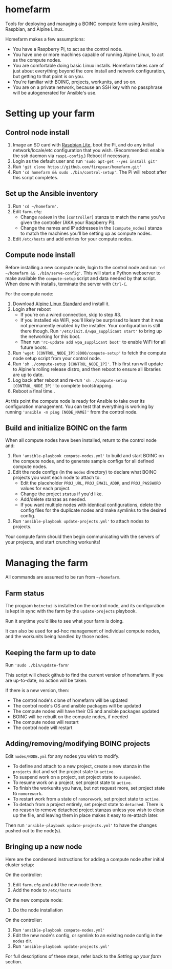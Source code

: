 # homefarm
Tools for deploying and managing a BOINC compute farm using Ansible, Raspbian, and Alpine Linux.

Homefarm makes a few assumptions:

* You have a Raspberry Pi, to act as the control node.
* You have one or more machines capable of running Alpine Linux, to
  act as the compute nodes.
* You are comfortable doing basic Linux installs. Homefarm takes
  care of just about everything beyond the core install and network
  configuration, but getting to that point is on you.
* You're familiar with BOINC, projects, workunits, and so on.
* You are on a private network, because an SSH key with no passphrase
  will be autogenerated for Ansible's use.

# Setting up your farm

## Control node install

1. Image an SD card with [Raspbian
   Lite](https://www.raspberrypi.org/downloads/raspbian/), boot the
   Pi, and do any initial network/locale/etc configuration that you
   wish. (Recommended: enable the ssh daemon via `raspi-config`.)
   Reboot if necessary.
1. Login as the default user and run `'sudo apt-get --yes install git'`
1. Run `'git clone https://github.com/firepear/homefarm.git'`
1. Run `'cd homefarm && sudo ./bin/control-setup'`. The Pi will
   reboot after this script completes.

## Set up the Ansible inventory

1. Run `'cd ~/homefarm'`.
1. Edit `farm.cfg`:
     * Change `node00` in the `[controller]` stanza to match the name
       you've given the controller (AKA your Raspberry Pi).
     * Change the names and IP addresses in the `[compute_nodes]`
       stanza to match the machines you'll be setting up as compute
       nodes.
1. Edit `/etc/hosts` and add entries for your compute nodes.

## Compute node install

Before installing a new compute node, login to the control node and
run `'cd ~/homefarm && ./bin/serve-config'`. This will start a Python
webserver to make available the `compute-setup` script and data needed
by that script. When done with installs, terminate the server with
`Ctrl-C`.

For the compute node:

1. Download [Alpine Linux
   Standard](https://alpinelinux.org/downloads/) and install it.
1. Login after reboot
    * If you're on a wired connection, skip to step #3.
    * If you installed via WiFi, you'll likely be surprised to learn
      that it was not permanently enabled by the installer. Your
      configuration is still there though. Run
      `'/etc/init.d/wpa_supplicant start'` to bring up the networking
      for this boot.
    * Then run `'rc-update add wpa_supplicant boot'` to enable WiFi
      for all future boots.
1. Run `'wget [CONTROL_NODE_IP]:8000/compute-setup'` to fetch the
   compute node setup script from your control node.
1. Run `'sh ./compute-setup [CONTROL_NODE_IP]'`. This first run will
   update to Alpine's rolling release distro, and then reboot to
   ensure all libraries are up to date.
1. Log back after reboot and re-run `'sh ./compute-setup
   [CONTROL_NODE_IP]'` to complete bootstrapping.
1. Reboot a final time..

At this point the compute node is ready for Ansible to take over its
configuration management. You can test that everything is working by
running `'ansible -m ping [NODE_NAME]'` from the control node.


## Build and initialize BOINC on the farm

When all compute nodes have been installed, return to the control node
and:

1. Run `'ansible-playbook compute-nodes.yml'` to build and start
   BOINC on the compute nodes, and to generate sample
   configs for all defined compute nodes.
1. Edit the node configs (in the `nodes` directory) to declare
   what BOINC projects you want each node to attach to.
     * Edit the placeholder `PROJ_URL`, `PROJ_EMAIL_ADDR`, and
       `PROJ_PASSWORD` values for each project.
     * Change the project `status` if you'd like.
     * Add/delete stanzas as needed.
     * If you want multiple nodes with identical configurations,
       delete the config files for the duplicate nodes and make
       symlinks to the desired config.
1. Run `'ansible-playbook update-projects.yml'` to attach nodes to
   projects.

Your compute farm should then begin communicating with the servers of your
projects, and start crunching workunits!



# Managing the farm

All commands are assumed to be run from `~/homefarm`.

## Farm status

The program `boinctui` is installed on the control node, and its
configuration is kept in sync with the farm by the `update-projects`
playbook.

Run it anytime you'd like to see what your farm is doing.

It can also be used for ad-hoc management of individual compute nodes,
and the workunits being handled by those nodes.


## Keeping the farm up to date

Run `'sudo ./bin/update-farm'`

This script will check github to find the current version of
homefarm. If you are up-to-date, no action will be taken.

If there is a new version, then:

* The control node's clone of homefarm will be updated
* The control node's OS and ansible packages will be updated
* The compute nodes will have their OS and ansible packages updated
* BOINC will be rebuilt on the compute nodes, if needed
* The compute nodes will restart
* The control node will restart


## Adding/removing/modifying BOINC projects

Edit `nodes/NODE.yml` for any nodes you wish to modify.

* To define and attach to a new project, create a new stanza in the
  `projects` dict and set the project state to `active`.
* To suspend work on a project, set project state to `suspended`.
* To resume work on a project, set project state to `active`.
* To finish the workunits you have, but not request more, set project state to `nomorework`.
* To restart work from a state of `nomorework`, set project state to `active`.
* To detach from a project entirely, set project state to
  `detached`. There is no reason to remove detached project stanzas
  unless you wish to clean up the file, and leaving them in place
  makes it easy to re-attach later.

Then run `'ansible-playbook update-projects.yml'` to have the changes
pushed out to the node(s).


## Bringing up a new node

Here are the condensed instructions for adding a compute node after
initial cluster setup:

On the controller:
1. Edit `farm.cfg` and add the new node there.
1. Add the node to `/etc/hosts`

On the new compute node:
1. Do the node installation

On the controller:
1. Run `'ansible-playbook compute-nodes.yml'`
1. Edit the new node's config, or symlink to an existing node config
   in the `nodes` dir.
1. Run `'ansible-playbook update-projects.yml'`

For full descriptions of these steps, refer back to the *Setting up
your farm* section.

